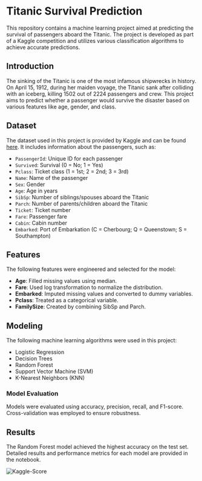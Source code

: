 # Titanic Survival Prediction

This repository contains a machine learning project aimed at predicting the survival of passengers aboard the Titanic. The project is developed as part of a Kaggle competition and utilizes various classification algorithms to achieve accurate predictions.

## Introduction
The sinking of the Titanic is one of the most infamous shipwrecks in history. On April 15, 1912, during her maiden voyage, the Titanic sank after colliding with an iceberg, killing 1502 out of 2224 passengers and crew. This project aims to predict whether a passenger would survive the disaster based on various features like age, gender, and class.

## Dataset
The dataset used in this project is provided by Kaggle and can be found [here]([https://www.kaggle.com/c/titanic/data](https://www.kaggle.com/competitions/titanic/data)). It includes information about the passengers, such as:
- `PassengerId`: Unique ID for each passenger
- `Survived`: Survival (0 = No; 1 = Yes)
- `Pclass`: Ticket class (1 = 1st; 2 = 2nd; 3 = 3rd)
- `Name`: Name of the passenger
- `Sex`: Gender
- `Age`: Age in years
- `SibSp`: Number of siblings/spouses aboard the Titanic
- `Parch`: Number of parents/children aboard the Titanic
- `Ticket`: Ticket number
- `Fare`: Passenger fare
- `Cabin`: Cabin number
- `Embarked`: Port of Embarkation (C = Cherbourg; Q = Queenstown; S = Southampton)

## Features
The following features were engineered and selected for the model:
- **Age**: Filled missing values using median.
- **Fare**: Used log transformation to normalize the distribution.
- **Embarked**: Imputed missing values and converted to dummy variables.
- **Pclass**: Treated as a categorical variable.
- **FamilySize**: Created by combining SibSp and Parch.

## Modeling
The following machine learning algorithms were used in this project:
- Logistic Regression
- Decision Trees
- Random Forest
- Support Vector Machine (SVM)
- K-Nearest Neighbors (KNN)

### Model Evaluation
Models were evaluated using accuracy, precision, recall, and F1-score. Cross-validation was employed to ensure robustness.

## Results
The Random Forest model achieved the highest accuracy on the test set. Detailed results and performance metrics for each model are provided in the notebook.

![Kaggle-Score](https://github.com/user-attachments/assets/402765f5-b07a-4f08-a9ba-3b57bf0045b9)
